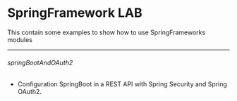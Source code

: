 # SpringFramework LAB

This contain some examples to show how to use SpringFrameworks modules

  --------

###### springBootAndOAuth2
 - Configuration SpringBoot in a REST API with Spring Security and Spring OAuth2.
